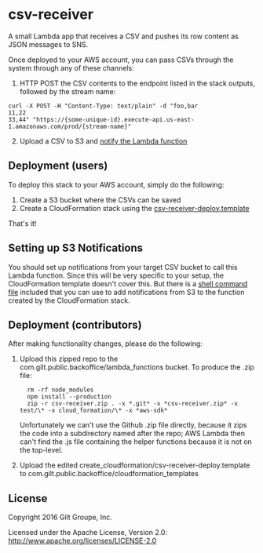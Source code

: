 # csv-receiver
A small Lambda app that receives a CSV and pushes its row content as JSON messages to SNS.

Once deployed to your AWS account, you can pass CSVs through the system through any of these channels:

1. HTTP POST the CSV contents to the endpoint listed in the stack outputs, followed by the stream name:

```
curl -X POST -H "Content-Type: text/plain" -d "foo,bar
11,22
33,44" "https://{some-unique-id}.execute-api.us-east-1.amazonaws.com/prod/{stream-name}"
```

2. Upload a CSV to S3 and [notify the Lambda function](#setting-up-s3-notifications)


## Deployment (users)
To deploy this stack to your AWS account, simply do the following:

1. Create a S3 bucket where the CSVs can be saved
2. Create a CloudFormation stack using the [csv-receiver-deploy.template](https://s3.amazonaws.com/com.gilt.public.backoffice/cloudformation_templates/csv-receiver-deploy.template)

That's it!


## Setting up S3 Notifications
You should set up notifications from your target CSV bucket to call this Lambda function. Since this will
be very specific to your setup, the CloudFormation template doesn't cover this. But there is a [shell command
file](bin/setup-s3-notification) included that you can use to add notifications from S3 to the function
created by the CloudFormation stack.


## Deployment (contributors)
After making functionality changes, please do the following:

1. Upload this zipped repo to the com.gilt.public.backoffice/lambda_functions bucket. To produce the .zip file:

   ```
     rm -rf node_modules
     npm install --production
     zip -r csv-receiver.zip . -x *.git* -x *csv-receiver.zip* -x test/\* -x cloud_formation/\* -x *aws-sdk*
   ```

   Unfortunately we can't use the Github .zip file directly, because it zips the code into a subdirectory named after
   the repo; AWS Lambda then can't find the .js file containing the helper functions because it is not on the top-level.

2. Upload the edited create_cloudformation/csv-receiver-deploy.template to com.gilt.public.backoffice/cloudformation_templates


## License
Copyright 2016 Gilt Groupe, Inc.

Licensed under the Apache License, Version 2.0: http://www.apache.org/licenses/LICENSE-2.0